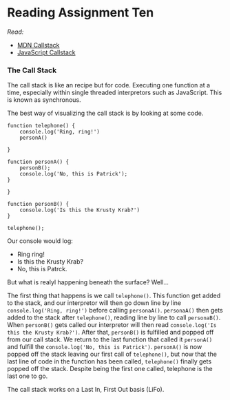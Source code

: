 # Reading Assignment Ten
*Read:*
- [MDN Callstack](https://developer.mozilla.org/en-US/docs/Glossary/Call_stack)
- [JavaScript Callstack](https://www.freecodecamp.org/news/understanding-the-javascript-call-stack-861e41ae61d4/)

### The Call Stack
The call stack is like an recipe but for code. Executing one function at a time, especially within single threaded interpretors such as JavaScript. This is known as synchronous.

The best way of visualizing the call stack is by looking at some code. 


```
function telephone() {
    console.log('Ring, ring!')
    personA()

}

function personA() {
    personB();
    console.log('No, this is Patrick');
}

}

function personB() {
    console.log('Is this the Krusty Krab?')
}

telephone();
```
Our console would log:
- Ring ring!
- Is this the Krusty Krab?
- No, this is Patrck. 

But what is realyl happening beneath the surface? Well... 

The first thing that happens is we call `telephone()`. This function get added to the stack, and our interpretor will then go down line by line `console.log('Ring, ring!')` before calling `personaA()`. `personaA()` then gets added to the stack after `telephone()`, reading line by line to call `personaB()`. When `personB()` gets called our interpretor will then read `console.log('Is this the Krusty Krab?')`. After that, `personB()` is fulfilled and popped off from our call stack. We return to the last function that called it `personA()` and fulfill the `console.log('No, this is Patrick')`. `personA()` is now popped off the stack leaving our first call of `telephone()`, but now that the last line of code in the function has been called, `telephone()` finally gets popped off the stack. Despite being the first one called, telephone is the last one to go. 

The call stack works on a Last In, First Out basis (LiFo).